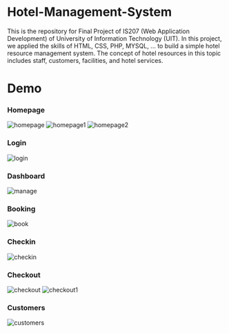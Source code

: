 # Hotel-Management-System

This is the repository for Final Project of IS207 (Web Application Development) of University of Information Technology (UIT). In this project, we applied the skills of HTML, CSS, PHP, MYSQL, ... to build a simple hotel resource management system. The concept of hotel resources in this topic includes staff, customers, facilities, and hotel services.

# Demo
<h3>Homepage</h3>

![homepage](https://github.com/AnhHoang0529/Hotel-Management/assets/125748873/50a01166-fc5d-4d64-b23b-3f9509d233b8)
![homepage1](https://github.com/AnhHoang0529/Hotel-Management/assets/125748873/9ee1536c-c54a-4e80-9159-2a0e35f29e15)
![homepage2](https://github.com/AnhHoang0529/Hotel-Management/assets/125748873/fb2c2434-a87f-4627-b7de-623d05764c7f)

<h3>Login</h3>

![login](https://github.com/AnhHoang0529/Hotel-Management/assets/125748873/15e80f4e-9eb8-4713-9543-c25d368d08c1)

<h3>Dashboard</h3>

![manage](https://github.com/AnhHoang0529/Hotel-Management/assets/125748873/866e0723-e8c9-4870-850a-2e87f546821e)

<h3>Booking</h3>

![book](https://github.com/AnhHoang0529/Hotel-Management/assets/125748873/524efd89-606e-43b2-9da9-bfda10efa057)

<h3>Checkin</h3>

![checkin](https://github.com/AnhHoang0529/Hotel-Management/assets/125748873/a954f792-b231-4316-a84f-a410624d5d41)

<h3>Checkout</h3>

![checkout](https://github.com/AnhHoang0529/Hotel-Management/assets/125748873/3125dc3b-0885-4e15-979a-93bbd0585e33)
![checkout1](https://github.com/AnhHoang0529/Hotel-Management/assets/125748873/0f5c1cd0-78bd-4615-9d3c-9bddce758fe0)

<h3>Customers</h3>

![customers](https://github.com/AnhHoang0529/Hotel-Management/assets/125748873/d591bded-517e-49e1-ac56-991135d859b9)


